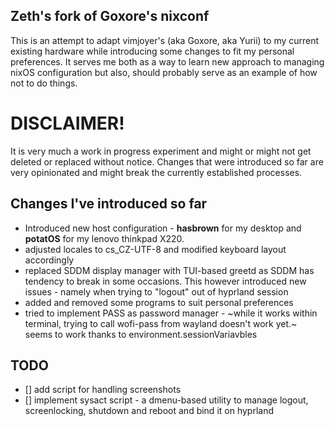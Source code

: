 ## Zeth's fork of Goxore's nixconf

This is an attempt to adapt vimjoyer's (aka Goxore, aka Yurii) to my current existing hardware while introducing some changes to fit my personal preferences. It serves me both as a way to learn new approach to managing nixOS configuration but also, should probably serve as an example of how not to do things.

# DISCLAIMER!

It is very much a work in progress experiment and might or might not get deleted or replaced without notice.
Changes that were introduced so far are very opinionated and might break the currently established processes.


## Changes I've introduced so far
  - Introduced new host configuration - **hasbrown** for my desktop and **potatOS** for my lenovo thinkpad X220.
  - adjusted locales to cs_CZ-UTF-8 and modified keyboard layout accordingly
  - replaced SDDM display manager with TUI-based greetd as SDDM has tendency to break in some occasions. This however introduced new issues - namely when trying to "logout" out of hyprland session
  - added and removed some programs to suit personal preferences
  - tried to implement PASS as password manager - ~while it works within terminal, trying to call wofi-pass from wayland doesn't work yet.~ seems to work thanks to environment.sessionVariavbles

## TODO
 - [] add script for handling screenshots
 - [] implement sysact script - a dmenu-based utility to manage logout, screenlocking, shutdown and reboot and bind it on hyprland
